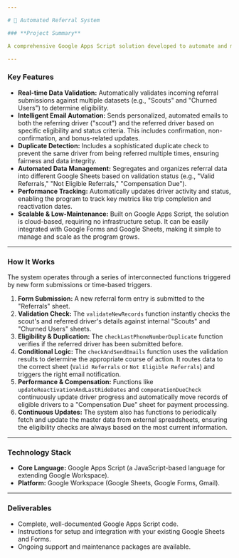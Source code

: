 ```yaml
---

# 🤖 Automated Referral System

### **Project Summary**

A comprehensive Google Apps Script solution developed to automate and manage a referral program for a ride-sharing company. This system streamlines the end-to-end referral process, from data validation and eligibility checks to automated email communication and performance tracking. By replacing manual workflows with a robust, automated system, this project significantly improves operational efficiency, reduces human error, and ensures timely communication with drivers.

---
```


### **Key Features**

* **Real-time Data Validation:** Automatically validates incoming referral submissions against multiple datasets (e.g., "Scouts" and "Churned Users") to determine eligibility.
* **Intelligent Email Automation:** Sends personalized, automated emails to both the referring driver ("scout") and the referred driver based on specific eligibility and status criteria. This includes confirmation, non-confirmation, and bonus-related updates.
* **Duplicate Detection:** Includes a sophisticated duplicate check to prevent the same driver from being referred multiple times, ensuring fairness and data integrity.
* **Automated Data Management:** Segregates and organizes referral data into different Google Sheets based on validation status (e.g., "Valid Referrals," "Not Eligible Referrals," "Compensation Due").
* **Performance Tracking:** Automatically updates driver activity and status, enabling the program to track key metrics like trip completion and reactivation dates.
* **Scalable & Low-Maintenance:** Built on Google Apps Script, the solution is cloud-based, requiring no infrastructure setup. It can be easily integrated with Google Forms and Google Sheets, making it simple to manage and scale as the program grows.

---

### **How It Works**

The system operates through a series of interconnected functions triggered by new form submissions or time-based triggers. 

1.  **Form Submission:** A new referral form entry is submitted to the "Referrals" sheet.
2.  **Validation Check:** The `validateNewRecords` function instantly checks the scout's and referred driver's details against internal "Scouts" and "Churned Users" sheets.
3.  **Eligibility & Duplication:** The `checkLastPhoneNumberDuplicate` function verifies if the referred driver has been submitted before.
4.  **Conditional Logic:** The `checkAndSendEmails` function uses the validation results to determine the appropriate course of action. It routes data to the correct sheet (`Valid Referrals` or `Not Eligible Referrals`) and triggers the right email notification.
5.  **Performance & Compensation:** Functions like `updateReactivationAndLastRideDates` and `compenationDueCheck` continuously update driver progress and automatically move records of eligible drivers to a "Compensation Due" sheet for payment processing.
6.  **Continuous Updates:** The system also has functions to periodically fetch and update the master data from external spreadsheets, ensuring the eligibility checks are always based on the most current information.

---

### **Technology Stack**

* **Core Language:** Google Apps Script (a JavaScript-based language for extending Google Workspace).
* **Platform:** Google Workspace (Google Sheets, Google Forms, Gmail).

---

### **Deliverables**

* Complete, well-documented Google Apps Script code.
* Instructions for setup and integration with your existing Google Sheets and Forms.
* Ongoing support and maintenance packages are available.
